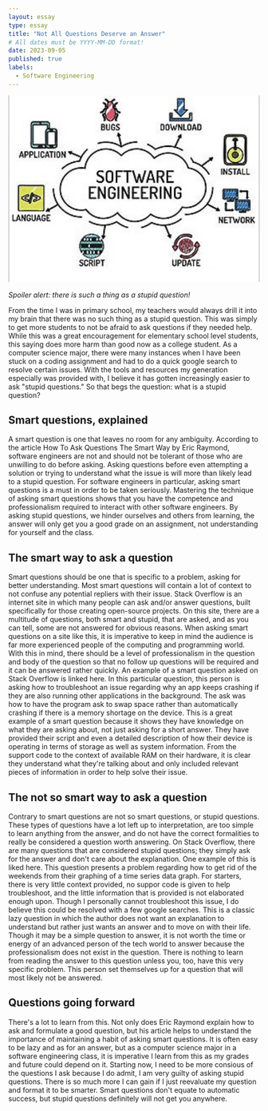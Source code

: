 ```yaml
---
layout: essay
type: essay
title: "Not All Questions Deserve an Answer"
# All dates must be YYYY-MM-DD format!
date: 2023-09-05
published: true
labels:
  - Software Engineering
---
```


<div class="text-center p-4">
  <img width="600px" src="../img/softeng.jpeg" class="img" >
</div>


*Spoiler alert: there is such a thing as a stupid question!*

From the time I was in primary school, my teachers would always drill it into my brain that there was no such thing as a stupid question. This was simply to get more students to not be afraid to ask questions if they needed help. While this was a great encouragement for elementary school level students, this saying does more harm than good now as a college student. As a computer science major, there were many instances when I have been stuck on a coding assignment and had to do a quick google search to resolve certain issues. With the tools and resources my generation especially was provided with, I believe it has gotten increasingly easier to ask "stupid questions." So that begs the question: what is a stupid question?


## Smart questions, explained

A smart question is one that leaves no room for any ambiguity. According to the article How To Ask Questions The Smart Way by Eric Raymond, software engineers are not and should not be tolerant of those who are unwilling to do before asking. Asking questions before even attempting a solution or trying to understand what the issue is will more than likely lead to a stupid question. For software engineers in particular, asking smart questions is a must in order to be taken seriously. Mastering the technique of asking smart questions shows that you have the competence and professionalism required to interact with other software engineers. By asking stupid questions, we hinder ourselves and others from learning, the answer will only get you a good grade on an assignment, not understanding for yourself and the class.


## The smart way to ask a question

Smart questions should be one that is specific to a problem, asking for better understanding. Most smart questions will contain a lot of context to not confuse any potential repliers with their issue. Stack Overflow is an internet site in which many people can ask and/or answer questions, built specifically for those creating open-source projects. On this site, there are a multitude of questions, both smart and stupid, that are asked, and as you can tell, some are not answered for obvious reasons. When asking smart questions on a site like this, it is imperative to keep in mind the audience is far more experienced people of the computing and programming world. With this in mind, there should be a level of professionalism in the question and body of the question so that no follow up questions will be required and it can be answered rather quickly. An example of a smart question asked on Stack Overflow is linked here. In this particular question, this person is asking how to troubleshoot an issue regarding why an app keeps crashing if they are also running other applications in the background. The ask was how to have the program ask to swap space rather than automatically crashing if there is a memory shortage on the device. This is a great example of a smart question because it shows they have knowledge on what they are asking about, not just asking for a short answer. They have provided their script and even a detailed description of how their device is operating in terms of storage as well as system information. From the support code to the context of available RAM on their hardware, it is clear they understand what they're talking about and only included relevant pieces of information in order to help solve their issue.


## The not so smart way to ask a question

Contrary to smart questions are not so smart questions, or stupid questions. These types of questions have a lot left up to interpretation, are too simple to learn anything from the answer, and do not have the correct formalities to really be considered a question worth answering. On Stack Overflow, there are many questions that are considered stupid questions; they simply ask for the answer and don't care about the explanation. One example of this is liked here. This question presents a problem regarding how to get rid of the weekends from their graphing of a time series data graph. For starters, there is very little context provided, no suppor code is given to help troubleshoot, and the little information that is provided is not elaborated enough upon. Though I personally cannot troubleshoot this issue, I do believe this could be resolved with a few google searches. This is a classic lazy question in which the author does not want an explanation to understand but rather just wants an answer and to move on with their life. Though it may be a simple question to answer, it is not worth the time or energy of an advanced person of the tech world to answer because the professionalism does not exist in the question. There is nothing to learn from reading the answer to this question unless you, too, have this very specific problem. This person set themselves up for a question that will most likely not be answered.

## Questions going forward

There's a lot to learn from this. Not only does Eric Raymond explain how to ask and formulate a good question, but his article helps to understand the importance of maintaining a habit of asking smart questions. It is often easy to be lazy and as for an answer, but as a computer science major in a software engineering class, it is imperative I learn from this as my grades and future could depend on it. Starting now, I need to be more consious of the questions I ask because I do admit, I am very guilty of asking stupid questions. There is so much more I can gain if I just reevaluate my question and format it to be smarter. Smart questions don't equate to automatic success, but stupid questions definitely will not get you anywhere.


